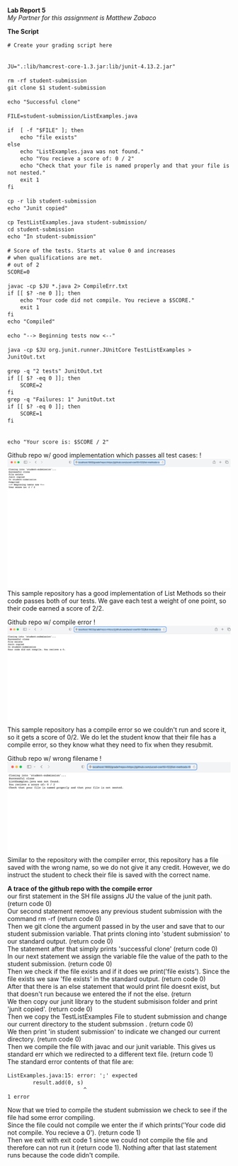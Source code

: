 **Lab Report 5** <br>
*My Partner for this assignment is Matthew Zabaco*


**The Script** <br>

```
# Create your grading script here


JU=".:lib/hamcrest-core-1.3.jar:lib/junit-4.13.2.jar"

rm -rf student-submission
git clone $1 student-submission

echo "Successful clone"

FILE=student-submission/ListExamples.java

if  [ -f "$FILE" ]; then
    echo "file exists"
else
    echo "ListExamples.java was not found."
    echo "You recieve a score of: 0 / 2"
    echo "Check that your file is named properly and that your file is not nested."
    exit 1
fi

cp -r lib student-submission
echo "Junit copied"

cp TestListExamples.java student-submission/
cd student-submission
echo "In student-submission"

# Score of the tests. Starts at value 0 and increases
# when qualifications are met.
# out of 2
SCORE=0

javac -cp $JU *.java 2> CompileErr.txt
if [[ $? -ne 0 ]]; then
    echo "Your code did not compile. You recieve a $SCORE."
    exit 1
fi
echo "Compiled"

echo "--> Beginning tests now <--"

java -cp $JU org.junit.runner.JUnitCore TestListExamples > JunitOut.txt

grep -q "2 tests" JunitOut.txt
if [[ $? -eq 0 ]]; then
    SCORE=2
fi
grep -q "Failures: 1" JunitOut.txt
if [[ $? -eq 0 ]]; then
    SCORE=1
fi


echo "Your score is: $SCORE / 2"

```


Github repo w/ good implementation which passes all test cases:
!![passes tests](testspass.png)
This sample repository has a good implementation of List Methods so their code passes both of our tests. We gave each test a weight of one point, so their code earned a score of 2/2.

Github repo w/ compile error
!![compile](compileerr.png)
This sample repository has a compile error so we couldn't run and score it, so it gets a score of 0/2. We do let the student know that their file
has a compile error, so they know what they need to fix when they resubmit.

Github repo w/ wrong filename
!![wrong name](wrongfilename.png)
Similar to the repository with the compiler error, this repository has a file saved with the wrong name, so we do not give it any credit. However, we
do instruct the student to check their file is saved with the correct name.


**A trace of the github repo with the compile error** <br>
our first statement in the SH file assigns JU the value of the junit path. (return code 0) <br>
Our second statement removes any previous student submission with the command rm -rf (return code 0) <br>
Then we git clone the argument passed in by the user and save that to our student submission variable. That prints cloning into 'student submission'
to our standard output. (return code 0) <br>
The statement after that simply prints 'successful clone' (return code 0) <br>
In our next statement we assign the variable file the value of the path to the student submission. (return code 0) <br>
Then we check if the file exists and if it does we print('file exists'). Since the file exists we saw 'file exists' in the standard output. 
(return code 0) <br>
After that there is an else statement that would print file doesnt exist, but that doesn't run because we entered the if not the else. (return <br>
We then copy our junit library to the student submisison folder and print 'junit copied'. (return code 0) <br>
Then we copy the TestListExamples File to student submission and change our current directory to the student submssion . (return code 0) <br>
We then print 'in student submission' to indicate we changed our current directory. (return code 0) <br>
Then we compile the file with javac and our junit variable. This gives us standard err which we redirected to a different text file. (return code 1) <br>
The standard error contents of that file are:
```
ListExamples.java:15: error: ';' expected
        result.add(0, s)
                        ^
1 error
```
Now that we tried to compile the student submission we check to see if the file had some error compiling. <br>
Since the file could not compile we enter the if which prints('Your code did not compile. You recieve a 0'). (return code 1) <br> Then we exit with exit code 1 since we could not compile the file and therefore can not run it (return code 1).
Nothing after that last statement runs because the code didn't compile.







